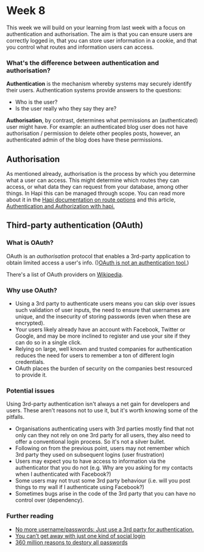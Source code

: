 # Week 8

This week we will build on your learning from last week with a focus on authentication and authorisation. The aim is that you can ensure users are correctly logged in, that you can store user information in a cookie, and that you control what routes and information users can access.

### What's the difference between authentication and authorisation?
**Authentication** is the mechanism whereby systems may securely identify their users. Authentication systems provide answers to the questions:
- Who is the user?
- Is the user really who they say they are?  

**Authorisation**, by contrast, determines what permissions an (authenticated) user might have.
For example: an authenticated blog user does not have authorisation / permission to delete other peoples posts, however, an authenticated admin of the blog does have these permissions.

## Authorisation
As mentioned already, authorisation is the process by which you determine what a user can access. This might determine which routes they can access, or what data they can request from your database, among other things. In Hapi this can be managed through scope. You can read more about it in the [Hapi documentation on route options](https://hapijs.com/api#route-options) and this article, [Authentication and Authorization with hapi.](https://medium.com/@poeticninja/authentication-and-authorization-with-hapi-5529b5ecc8ec)

## Third-party authentication (OAuth)
### What is OAuth?
OAuth is an _authorisation_ protocol that enables a 3rd-party application to obtain limited access a user's info. ()[OAuth is not an authentication tool.](https://oauth.net/articles/authentication/))

There's a list of OAuth providers on [Wikipedia](https://en.wikipedia.org/wiki/List_of_OAuth_providers).

### Why use OAuth?
- Using a 3rd party to authenticate users means you can skip over issues such validation of user inputs, the need to ensure that usernames are unique, and the insecurity of storing passwords (even when these are encrypted).  
- Your users likely already have an account with Facebook, Twitter or Google, and may be more inclined to register and use your site if they can do so in a single click.  
- Relying on large, well known and trusted companies for authentication reduces the need for users to remember a ton of different login credentials.
- OAuth places the burden of security on the companies best resourced to provide it.

### Potential issues
Using 3rd-party authentication isn't always a net gain for developers and users. These aren't reasons not to use it, but it's worth knowing some of the pitfalls.
- Organisations authenticating users with 3rd parties mostly find that not only can they not rely on one 3rd party for all users, they also need to offer a conventional login process. So it's not a silver bullet.
- Following on from the previous point, users may not remember which 3rd party they used on subsequent logins (user frustration)
- Users may expect you to have access to information via the authenticator that you do not (e.g. Why are you asking for my contacts when I authenticated with Facebook?)
- Some users may not trust some 3rd party behaviour (i.e. will you post things to my wall if I authenticate using Facebook?)
- Sometimes bugs arise in the code of the 3rd party that you can have no control over (dependency).

### Further reading
- [No more username/passwords: Just use a 3rd party for authentication.](https://medium.com/@sellarafaeli/no-more-username-passwords-just-use-a-3rd-party-for-authentication-59b12db092a4)
- [You can’t get away with just one kind of social login](https://library.launchkit.io/the-unexpected-costs-of-third-party-login-cda41c087653)
- [360 million reasons to destory all passwords](https://medium.freecodecamp.com/360-million-reasons-to-destroy-all-passwords-9a100b2b5001)
